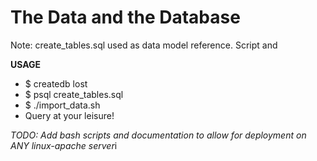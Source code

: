 <h1>The Data and the Database</h1>

<p>Note: create_tables.sql used as data model reference. Script and 

<b>USAGE</b>
<ul>
<li>$ createdb lost</li>
<li>$ psql create_tables.sql</li>
<li>$ ./import_data.sh</li>
<li>Query at your leisure!</li>
</ul>

<i>TODO: Add bash scripts and documentation to allow for deployment on ANY linux-apache server</i>i
